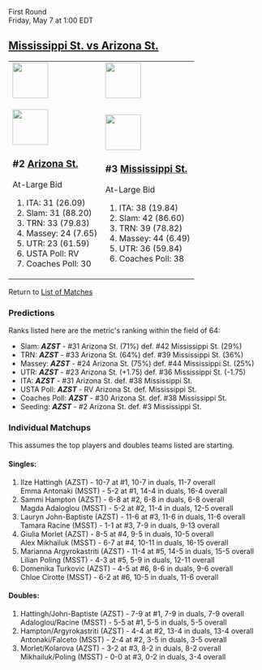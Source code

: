 First Round  
Friday, May 7 at 1:00 EDT
## [Mississippi St. vs Arizona St.](https://www.ncaa.com/game/5833677) 

<table>  
<tr><td><a href="../index.md"><img src="https://www.ncaa.com/sites/default/files/images/logos/schools/a/arizona-st.70.png" width="70" height="70" /></a></td><td><a href="../index.md"><img src="https://www.ncaa.com/sites/default/files/images/logos/schools/m/mississippi-st.70.png" width="70" height="70" /></a></td></tr>  
<tr><td>  

<a href="../index.md"><img src="https://www.ncaa.com/sites/default/files/images/logos/schools/a/arizona-st.70.png" width="70" height="70" /></a>  

<h3>#2 <a href="../index.md">Arizona St.</a></h3>  

At-Large Bid  

<ol>  
<li>ITA: 31 (26.09)</li>  
<li>Slam: 31 (88.20)</li>  
<li>TRN: 33 (79.83)</li>  
<li>Massey: 24 (7.65)</li>  
<li>UTR: 23 (61.59)</li>  
<li>USTA Poll: RV</li>  
<li>Coaches Poll: 30</li>  
</ol>  

</td><td>  

<a href="../index.md"><img src="https://www.ncaa.com/sites/default/files/images/logos/schools/m/mississippi-st.70.png" width="70" height="70" /></a>  

<h3>#3 <a href="../index.md">Mississippi St.</a></h3>  

At-Large Bid  

<ol>  
<li>ITA: 38 (19.84)</li>  
<li>Slam: 42 (86.60)</li>  
<li>TRN: 39 (78.82)</li>  
<li>Massey: 44 (6.49)</li>  
<li>UTR: 36 (59.84)</li>  
<li>Coaches Poll: 38</li>  
</ol>  

</td></tr></table>  

Return to [List of Matches](../index.md)  

### Predictions  

Ranks listed here are the metric's ranking within the field of 64:  
- Slam: ***AZST*** - #31 Arizona St. (71%) def. #42 Mississippi St. (29%)  
- TRN: ***AZST*** - #33 Arizona St. (64%) def. #39 Mississippi St. (36%)  
- Massey: ***AZST*** - #24 Arizona St. (75%) def. #44 Mississippi St. (25%)  
- UTR: ***AZST*** - #23 Arizona St. (+1.75) def. #36 Mississippi St. (-1.75)  
- ITA: ***AZST*** - #31 Arizona St. def. #38 Mississippi St.  
- USTA Poll: ***AZST*** - RV Arizona St. def. Mississippi St.  
- Coaches Poll: ***AZST*** - #30 Arizona St. def. #38 Mississippi St.  
- Seeding: ***AZST*** - #2 Arizona St. def. #3 Mississippi St.  

### Individual Matchups  

This assumes the top players and doubles teams listed are starting.  

#### Singles:  
1. Ilze Hattingh (AZST) - 10-7 at #1, 10-7 in duals, 11-7 overall  
   Emma Antonaki (MSST) - 5-2 at #1, 14-4 in duals, 16-4 overall
2. Sammi Hampton (AZST) - 6-8 at #2, 6-8 in duals, 6-8 overall  
   Magda Adaloglou (MSST) - 5-2 at #2, 11-4 in duals, 12-5 overall
3. Lauryn John-Baptiste (AZST) - 11-6 at #3, 11-6 in duals, 11-6 overall  
   Tamara Racine (MSST) - 1-1 at #3, 7-9 in duals, 9-13 overall
4. Giulia Morlet (AZST) - 8-5 at #4, 9-5 in duals, 10-5 overall  
   Alex Mikhailuk (MSST) - 6-7 at #4, 10-11 in duals, 16-15 overall
5. Marianna Argyrokastriti (AZST) - 11-4 at #5, 14-5 in duals, 15-5 overall  
   Lilian Poling (MSST) - 4-3 at #5, 5-9 in duals, 12-11 overall
6. Domenika Turkovic (AZST) - 4-5 at #6, 8-6 in duals, 9-6 overall  
   Chloe Cirotte (MSST) - 6-2 at #6, 10-5 in duals, 11-6 overall

#### Doubles:  
1. Hattingh/John-Baptiste (AZST) - 7-9 at #1, 7-9 in duals, 7-9 overall  
   Adaloglou/Racine (MSST) - 5-5 at #1, 5-5 in duals, 5-5 overall
2. Hampton/Argyrokastriti (AZST) - 4-4 at #2, 13-4 in duals, 13-4 overall  
   Antonaki/Falceto (MSST) - 2-4 at #2, 3-5 in duals, 3-5 overall
3. Morlet/Kolarova (AZST) - 3-2 at #3, 8-2 in duals, 8-2 overall  
   Mikhailuk/Poling (MSST) - 0-0 at #3, 0-2 in duals, 3-4 overall